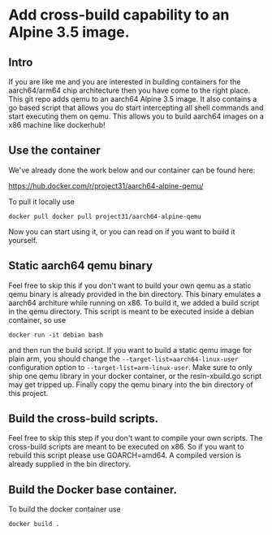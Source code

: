 # Add cross-build capability to an Alpine 3.5 image.

## Intro

If you are like me and you are interested in building containers for the aarch64/arm64 chip architecture then you have come to the right place. This git repo adds qemu to an aarch64 Alpine 3.5 image. It also contains a go based script that allows you do start intercepting all shell commands and start executing them on qemu. This allows you to build aarch64 images on a x86 machine like dockerhub!

## Use the container

We've already done the work below and our container can be found here:

https://hub.docker.com/r/project31/aarch64-alpine-qemu/

To pull it locally use

```
docker pull docker pull project31/aarch64-alpine-qemu
```

Now you can start using it, or you can read on if you want to build it yourself.

## Static aarch64 qemu binary

Feel free to skip this if you don't want to build your own qemu as a static qemu binary is already provided in the bin directory. This binary emulates a aarch64 architure while running on x86.  To build it, we added a build script in the qemu directory. This script is meant to be executed inside a debian container, so use

```
docker run -it debian bash
```

and then run the build script. If you want to build a static qemu image for plain arm, you should change the `--target-list=aarch64-linux-user` configuration option to `--target-list=arm-linux-user`. Make sure to only ship one qemu library in your docker container, or the resin-xbuild.go script may get tripped up. Finally copy the qemu binary into the bin directory of this project.

## Build the cross-build scripts.

Feel free to skip this step if you don't want to compile your own scripts. The cross-build scripts are meant to be executed on x86. So if you want to rebuild this script please use GOARCH=amd64. A compiled version is already supplied in the bin directory.

## Build the Docker base container.

To build the docker container use

```
docker build . 
```


